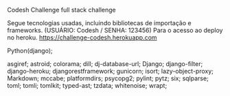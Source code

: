  Codesh Challenge
 full stack challenge

Segue tecnologias usadas, incluindo bibliotecas de importação e frameworks.
(USUÁRIO: Codesh / SENHA: 123456) Para o acesso ao deploy no heroku. https://challenge-codesh.herokuapp.com

Python(django);

asgiref;
astroid;
colorama;
dill;
dj-database-url;
Django;
django-filter;
django-heroku;
djangorestframework;
gunicorn;
isort;
lazy-object-proxy;
Markdown;
mccabe;
platformdirs;
psycopg2;
pylint;
pytz;
six;
sqlparse;
toml;
tomli;
tomlkit;
typed-ast;
tzdata;
whitenoise;
wrapt;
